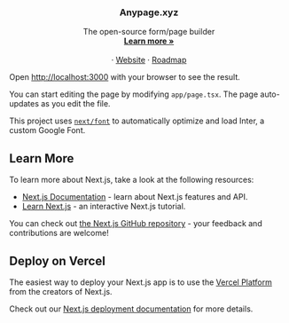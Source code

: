 <p align="center">
  <h3 align="center">Anypage.xyz</h3>

  <p align="center">
    The open-source form/page builder
    <br />
    <a href="https://anypage.xyz/product"><strong>Learn more »</strong></a>
    <br />
    <br />
    ·
    <a href="https://anypage.com">Website</a>
    ·
    <a href="https://cal.com/roadmap">Roadmap</a>
  </p>
</p>



Open [http://localhost:3000](http://localhost:3000) with your browser to see the result.

You can start editing the page by modifying `app/page.tsx`. The page auto-updates as you edit the file.

This project uses [`next/font`](https://nextjs.org/docs/basic-features/font-optimization) to automatically optimize and load Inter, a custom Google Font.

## Learn More

To learn more about Next.js, take a look at the following resources:

- [Next.js Documentation](https://nextjs.org/docs) - learn about Next.js features and API.
- [Learn Next.js](https://nextjs.org/learn) - an interactive Next.js tutorial.

You can check out [the Next.js GitHub repository](https://github.com/vercel/next.js/) - your feedback and contributions are welcome!

## Deploy on Vercel

The easiest way to deploy your Next.js app is to use the [Vercel Platform](https://vercel.com/new?utm_medium=default-template&filter=next.js&utm_source=create-next-app&utm_campaign=create-next-app-readme) from the creators of Next.js.

Check out our [Next.js deployment documentation](https://nextjs.org/docs/deployment) for more details.
